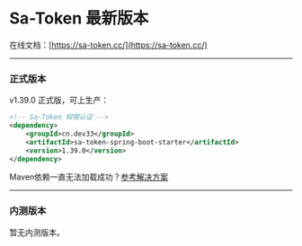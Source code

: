 # Sa-Token 最新版本

在线文档：[https://sa-token.cc/](https://sa-token.cc/)

--- 

### 正式版本 
v1.39.0 正式版，可上生产：

``` xml
<!-- Sa-Token 权限认证 -->
<dependency>
    <groupId>cn.dev33</groupId>
    <artifactId>sa-token-spring-boot-starter</artifactId>
    <version>1.39.0</version>
</dependency>
```

Maven依赖一直无法加载成功？[参考解决方案](https://sa-token.cc/doc.html#/start/maven-pull)

--- 

### 内测版本

暂无内测版本。







